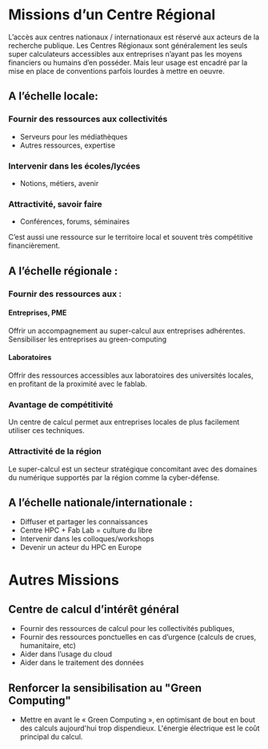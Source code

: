 # Missions d’un Centre Régional

L’accès aux centres nationaux / internationaux est réservé aux acteurs de la recherche publique.
Les Centres Régionaux sont généralement les seuls super calculateurs accessibles aux entreprises
n’ayant pas les moyens financiers ou humains d’en posséder. Mais leur usage est encadré par la
mise en place de conventions parfois lourdes à mettre en oeuvre.

## A l’échelle locale:


### Fournir des ressources aux collectivités
- Serveurs pour les médiathèques
- Autres ressources, expertise

### Intervenir dans les écoles/lycées
- Notions, métiers, avenir

### Attractivité, savoir faire
 - Conférences, forums, séminaires

C’est aussi une ressource sur le territoire local et souvent très compétitive financièrement.

## A l’échelle régionale :

### Fournir des ressources aux :

#### Entreprises, PME
Offrir un accompagnement au super-calcul aux entreprises adhérentes.
Sensibiliser les entreprises au green-computing

#### Laboratoires
Offrir des ressources accessibles aux laboratoires des universités locales, en profitant de la proximité avec le fablab.

### Avantage de compétitivité
Un centre de calcul permet aux entreprises locales de plus facilement utiliser ces techniques.

### Attractivité de la région
Le super-calcul est un secteur stratégique concomitant avec des domaines du numérique
supportés par la région comme la cyber-défense.

## A l’échelle nationale/internationale :
- Diffuser et partager les connaissances
- Centre HPC + Fab Lab = culture du libre
- Intervenir dans les colloques/workshops
- Devenir un acteur du HPC en Europe

# Autres Missions

## Centre de calcul d’intérêt général
- Fournir des ressources de calcul pour les collectivités publiques,
- Fournir des ressources ponctuelles en cas d’urgence (calculs de crues, humanitaire, etc)
- Aider dans l’usage du cloud
- Aider dans le traitement des données

## Renforcer la sensibilisation au "Green Computing"
- Mettre en avant le « Green Computing », en optimisant de bout en bout des calculs aujourd'hui trop dispendieux.
L'énergie électrique est le coût principal du calcul.

